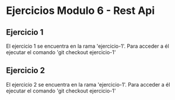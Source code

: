 # Ejercicios Modulo 6 - Rest Api

## Ejercicio 1
El ejercicio 1 se encuentra en la rama 'ejercicio-1'. Para acceder a él ejecutar el comando 'git checkout ejercicio-1'


## Ejercicio 2
El ejercicio 2 se encuentra en la rama 'ejercicio-1'. Para acceder a él ejecutar el comando 'git checkout ejercicio-1'
